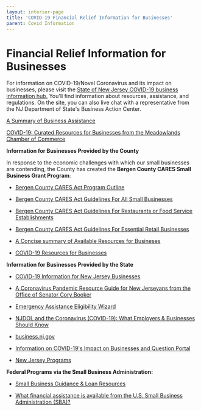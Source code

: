 ```yaml
---
layout: interior-page
title: 'COVID-19 Financial Relief Information for Businesses'
parent: Covid Information
---
```


# Financial Relief Information for Businesses

For information on COVID-19/Novel Coronavirus and its impact on businesses, please visit the [State of New Jersey COVID-19 business information hub.](https://cv.business.nj.gov) You'll find information about resources, assistance, and regulations. On the site, you can also live chat with a representative from the NJ Department of State's Business Action Center.

[A Summary of Business Assistance](https://storage.googleapis.com/static.rutherford-nj.com/covid/COVID-19%20Business%20Assistance.docx)

[COVID-19: Curated Resources for Businesses from the Meadowlands Chamber of Commerce](https://meadowlandsmedia.com/2020/04/08/covid-19-curated-resources-for-businesses/)

**Information for Businesses Provided by the County**

In response to the economic challenges with which our small businesses are contending, the County has created the **Bergen County CARES Small Business Grant Program**: 

- [Bergen County CARES Act Program Outline](https://storage.googleapis.com/static.rutherford-nj.com/covid/business-info/BC%20CARES%202_Program%20Outline.docx.pdf)

- [Bergen County CARES Act Guidelines For All Small Businesses](https://storage.googleapis.com/static.rutherford-nj.com/covid/business-info/BC%20CARES%202_Guidelines_All%20Small%20Businesses.docx.pdf)

- [Bergen County CARES Act Guidelines For Restaurants or Food Service Establishments](https://storage.googleapis.com/static.rutherford-nj.com/covid/business-info/BC%20CARES%202_Guidelines_Restaurant%20or%20Food%20Service%20Establishment.docx.pdf)

- [Bergen County CARES Act Guidelines For Essential Retail Businesses](https://storage.googleapis.com/static.rutherford-nj.com/covid/business-info/BC%20CARES%202_Guidelines_Essential%20Retail%20Businesses.docx.pdf)


- [A Concise summary of Available Resources for Busineses](https://storage.googleapis.com/static.rutherford-nj.com/covid/Resources%20for%20Business_Interactive_Covid-19.pdf)

- [COVID-19 Resources for Businesses](https://www.co.bergen.nj.us/covid-19-resources-for-businesses)


**Information for Businesses Provided by the State**

- [COVID-19 Information for New Jersey Businesses](https://faq.business.nj.gov/en/collections/2198378-information-for-nj-businesses-on-the-coronavirus-outbreak)

- [A Coronavirus Pandemic Resource Guide for New Jerseyans from the Office of Senator Cory Booker](https://storage.googleapis.com/static.rutherford-nj.com/covid/Office%20of%20U.S.%20Sen%20Cory%20Booker_%20A%20Coronavirus%20Pandemic%20Resource%20Guide%20for%20NJ%20(Updated%20April%204%2C%202020).pdf)

- [Emergency Assistance Eligibility Wizard](https://assistance.business.nj.gov/)
 
- [NJDOL and the Coronavirus (COVID-19): What Employers & Businesses Should Know](https://www.nj.gov/labor/employer-services/business/covid.shtml)
 
- [business.nj.gov](https://business.nj.gov/covid)
 
- [Information on COVID-19's Impact on Businesses and Question Portal](https://faq.business.nj.gov/en/collections/2198378-information-for-nj-businesses-on-the-coronavirus-outbreak)

- [New Jersey Programs](https://faq.business.nj.gov/en/articles/3838662-what-new-state-financial-support-programs-is-my-business-eligible-for-how-do-i-use-the-eligibility-wizard)


**Federal Programs via the Small Business Administration:**

- [Small Business Guidance & Loan Resources](https://www.sba.gov/funding-programs/loans/covid-19-relief-options)

- [What financial assistance is available from the U.S. Small Business Administration (SBA)?](https://faq.business.nj.gov/en/articles/3789809-what-financial-assistance-is-available-from-the-u-s-small-business-administration-sba)


